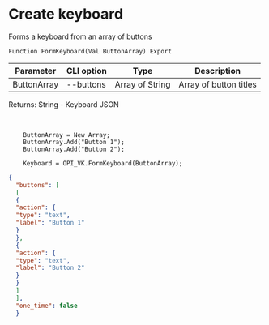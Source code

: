 ﻿---
sidebar_position: 1
---

# Create keyboard
 Forms a keyboard from an array of buttons



`Function FormKeyboard(Val ButtonArray) Export`

  | Parameter | CLI option | Type | Description |
  |-|-|-|-|
  | ButtonArray | --buttons | Array of String | Array of button titles |

  
  Returns:  String - Keyboard JSON

<br/>




```bsl title="Code example"
    ButtonArray = New Array;
    ButtonArray.Add("Button 1");
    ButtonArray.Add("Button 2");

    Keyboard = OPI_VK.FormKeyboard(ButtonArray);
```
 



```json title="Result"
{
  "buttons": [
  [
  {
  "action": {
  "type": "text",
  "label": "Button 1"
  }
  },
  {
  "action": {
  "type": "text",
  "label": "Button 2"
  }
  }
  ]
  ],
  "one_time": false
  }
```
